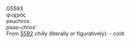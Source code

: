 <body>
  <p>G5593<br>  ψυχρός  <br> psuchros  <br><i>psoo-chros‘ </i><br>From <a href="g5592.htm">5592</a>  <i>chilly</i> (literally or figuratively): - cold.<br></p>
 </body>